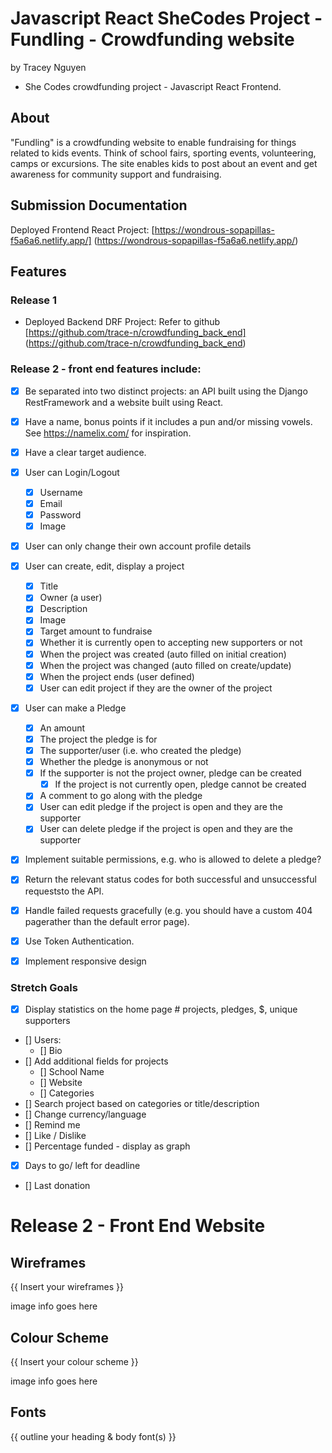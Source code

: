 # Javascript React SheCodes Project - Fundling - Crowdfunding website
by Tracey Nguyen
- She Codes crowdfunding project - Javascript React Frontend.

## About
"Fundling" is a crowdfunding website to enable fundraising for things related to kids events. Think of school fairs, sporting events, volunteering, camps or excursions. The site enables kids to post about an event and get awareness for community support and fundraising.

## Submission Documentation

Deployed Frontend React Project: [https://wondrous-sopapillas-f5a6a6.netlify.app/] (https://wondrous-sopapillas-f5a6a6.netlify.app/)

## Features

### Release 1  
* Deployed Backend DRF Project: Refer to github [https://github.com/trace-n/crowdfunding_back_end] (https://github.com/trace-n/crowdfunding_back_end)

### Release 2 - front end features include:

* [X] Be separated into two distinct projects: an API built using the Django RestFramework and a website built using React.
* [X] Have a  name, bonus points if it includes a pun and/or missing vowels. See https://namelix.com/ for inspiration.  
* [X] Have a clear target audience.

* [X] User can Login/Logout 
    - [X] Username
    - [X] Email
    - [X] Password
    - [X] Image

* [X] User can only change their own account profile details
            
* [X] User can create, edit, display a project
    - [X] Title
    - [X] Owner (a user)
    - [X] Description
    - [X] Image
    - [X] Target amount to fundraise
    - [X] Whether it is currently open to accepting new supporters or not 
    - [X] When the project was created (auto filled on initial creation)
    - [X] When the project was changed (auto filled on create/update)
    - [X] When the project ends (user defined)
    - [X] User can edit project if they are the owner of the project    

* [X] User can make a Pledge
    - [X] An amount
    - [X] The project the pledge is for
    - [X] The supporter/user (i.e. who created the pledge)
    - [X] Whether the pledge is anonymous or not
    - [X] If the supporter is not the project owner, pledge can be created
        - [X] If the project is not currently open, pledge cannot be created               
    - [X] A comment to go along with the pledge
    - [X] User can edit pledge if the project is open and they are the supporter   
    - [X] User can delete pledge if the project is open and they are the supporter       
 
 * [X] Implement suitable permissions, e.g. who is allowed to delete a pledge?
 * [X] Return the relevant status codes for both successful and unsuccessful requeststo the API.
 * [X] Handle failed requests gracefully (e.g. you should have a custom 404 pagerather than the default error page).
* [X] Use Token Authentication.
* [X] Implement responsive design

### Stretch Goals

* [X] Display statistics on the home page # projects, pledges, $, unique supporters
* [] Users:
    - [] Bio
* [] Add additional fields for projects
    - [] School Name
    - [] Website
    - [] Categories
* [] Search project based on categories or title/description
* [] Change currency/language
* [] Remind me
* [] Like / Dislike
* [] Percentage funded - display as graph
* [X] Days to go/ left for deadline
* [] Last donation

# Release 2 - Front End Website

## Wireframes
{{ Insert your wireframes }}

image info goes here

## Colour Scheme
{{ Insert your colour scheme }}

image info goes here

## Fonts
{{ outline your heading & body font(s) }}